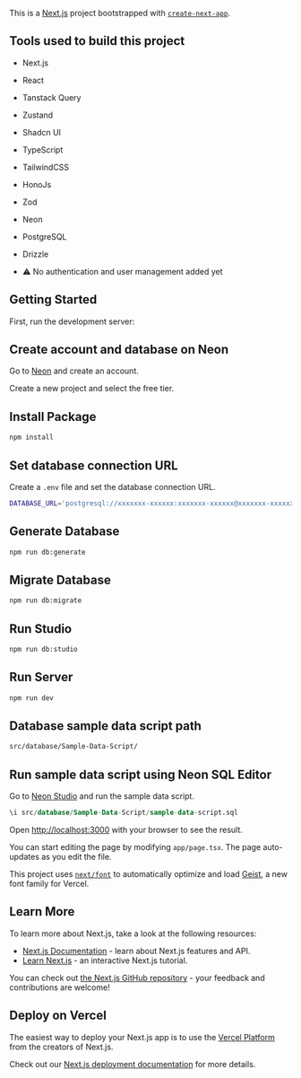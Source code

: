 This is a [Next.js](https://nextjs.org) project bootstrapped with [`create-next-app`](https://nextjs.org/docs/app/api-reference/cli/create-next-app).

## Tools used to build this project

- Next.js
- React
- Tanstack Query
- Zustand
- Shadcn UI
- TypeScript
- TailwindCSS
- HonoJs
- Zod
- Neon
- PostgreSQL
- Drizzle

- ⚠️ No authentication and user management added yet

## Getting Started

First, run the development server:

## Create account and database on Neon

Go to [Neon](https://neon.tech/) and create an account.

Create a new project and select the free tier.

## Install Package

```bash
npm install
```

## Set database connection URL

Create a `.env` file and set the database connection URL.

```bash
DATABASE_URL='postgresql://xxxxxxx-xxxxxx:xxxxxxx-xxxxxx@xxxxxxx-xxxxxx.db.neon.tech/xxxxxxx-xxxxxx?sslmode=require'
```

## Generate Database

```bash
npm run db:generate
```

## Migrate Database

```bash
npm run db:migrate
```

## Run Studio

```bash
npm run db:studio
```

## Run Server

```bash
npm run dev
```

## Database sample data script path

```bash
src/database/Sample-Data-Script/
```

## Run sample data script using Neon SQL Editor

Go to [Neon Studio](https://studio.neon.tech/) and run the sample data script.

```sql
\i src/database/Sample-Data-Script/sample-data-script.sql
```

Open [http://localhost:3000](http://localhost:3000) with your browser to see the result.

You can start editing the page by modifying `app/page.tsx`. The page auto-updates as you edit the file.

This project uses [`next/font`](https://nextjs.org/docs/app/building-your-application/optimizing/fonts) to automatically optimize and load [Geist](https://vercel.com/font), a new font family for Vercel.

## Learn More

To learn more about Next.js, take a look at the following resources:

- [Next.js Documentation](https://nextjs.org/docs) - learn about Next.js features and API.
- [Learn Next.js](https://nextjs.org/learn) - an interactive Next.js tutorial.

You can check out [the Next.js GitHub repository](https://github.com/vercel/next.js) - your feedback and contributions are welcome!

## Deploy on Vercel

The easiest way to deploy your Next.js app is to use the [Vercel Platform](https://vercel.com/new?utm_medium=default-template&filter=next.js&utm_source=create-next-app&utm_campaign=create-next-app-readme) from the creators of Next.js.

Check out our [Next.js deployment documentation](https://nextjs.org/docs/app/building-your-application/deploying) for more details.
